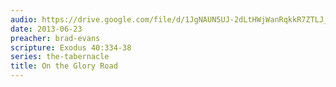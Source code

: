 ```yaml
---
audio: https://drive.google.com/file/d/1JgNAUN5UJ-2dLtHWjWanRqkkR7ZTLJ_i/view
date: 2013-06-23
preacher: brad-evans
scripture: Exodus 40:334-38
series: the-tabernacle
title: On the Glory Road
---
```

